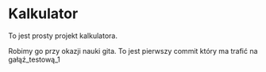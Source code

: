 # Kalkulator

To jest prosty projekt kalkulatora.

Robimy go przy okazji nauki gita.
To jest pierwszy commit który ma trafić na gałąź_testową_1